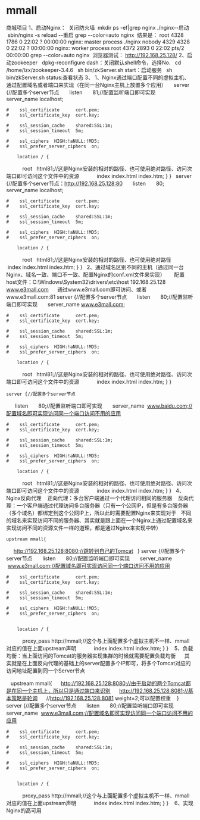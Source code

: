 # mmall
商城项目
1、启动Nginx：
  关闭防火墙
  mkdir ps -ef|grep nginx
  ./nginx--启动
  sbin/nginx -s reload --重启
  grep --color=auto nginx
  结果是：
    root       4328   1786  0 22:02 ?        00:00:00 nginx: master process ./nginx
    nobody     4329   4328  0 22:02 ?        00:00:00 nginx: worker process
    root       4372   2893  0 22:02 pts/2    00:00:00 grep --color=auto nginx
  浏览器测试：
    http://192.168.25.128/
2、启动zookeeper
   dpkg-reconfigure dash：关闭默认shell命令，选择No.
   cd /home/lzx/zookeeper-3.4.6
   sh bin/zkServer.sh start：启动服务
   sh bin/zkServer.sh status:查看状态
3、
  1、Nginx通过端口配置不同的虚拟主机、通过配置域名或者端口来实现（在同一台Nginx主机上放置多个应用）
     server {//配置多个server节点
        listen       81;//配置监听端口即可实现
        server_name  localhost;

    #    ssl_certificate      cert.pem;
    #    ssl_certificate_key  cert.key;

    #    ssl_session_cache    shared:SSL:1m;
    #    ssl_session_timeout  5m;

    #    ssl_ciphers  HIGH:!aNULL:!MD5;
    #    ssl_prefer_server_ciphers  on;

        location / {
            root   html81;//这是Nginx安装的相对的路径、也可使用绝对路径、访问次端口即可访问这个文件中的资源
            index  index.html index.htm;
        }
    }
    server {//配置多个server节点：http://192.168.25.128:80
        listen       80;
        server_name  localhost;

    #    ssl_certificate      cert.pem;
    #    ssl_certificate_key  cert.key;

    #    ssl_session_cache    shared:SSL:1m;
    #    ssl_session_timeout  5m;

    #    ssl_ciphers  HIGH:!aNULL:!MD5;
    #    ssl_prefer_server_ciphers  on;

        location / {
            root   html81;//这是Nginx安装的相对的路径、也可使用绝对路径
            index  index.html index.htm;
        }
    }
   2、通过域名区别不同的主机（通过同一台Nginx、域名一致、端口不一致、配置Nginx的conf.xml文件来实现）
      配置host文件：C:\Windows\System32\drivers\etc\host
      192.168.25.128  www.e3mall.com
      通过www.e3mall.com即可访问、或者www.e3mall.com:81
      server {//配置多个server节点
        listen       80;//配置监听端口即可实现
        server_name  www.e3mall.com;

    #    ssl_certificate      cert.pem;
    #    ssl_certificate_key  cert.key;

    #    ssl_session_cache    shared:SSL:1m;
    #    ssl_session_timeout  5m;

    #    ssl_ciphers  HIGH:!aNULL:!MD5;
    #    ssl_prefer_server_ciphers  on;

        location / {
            root   html81;//这是Nginx安装的相对的路径、也可使用绝对路径、访问次端口即可访问这个文件中的资源
            index  index.html index.htm;
        }
    }
    
    server {//配置多个server节点
        listen       80;//配置监听端口即可实现
        server_name  www.baidu.com;//配置域名即可实现访问同一个端口访问不用的应用

    #    ssl_certificate      cert.pem;
    #    ssl_certificate_key  cert.key;

    #    ssl_session_cache    shared:SSL:1m;
    #    ssl_session_timeout  5m;

    #    ssl_ciphers  HIGH:!aNULL:!MD5;
    #    ssl_prefer_server_ciphers  on;

        location / {
            root   html81;//这是Nginx安装的相对的路径、也可使用绝对路径、访问次端口即可访问这个文件中的资源
            index  index.html index.htm;
        }
    }
   4、Nginx反向代理
    正向代理：多台客户端通过一个代理访问相同的服务器
    反向代理：一个客户端通过代理访问多台服务器（只有一个公网IP，但是有多台服务器（多个域名）都绑定到这个公网IP上，所以此时需要配置Nginx来实现对于
    不同的域名来实现访问不同的服务器、其实就是跟上面在一个Nginx上通过配置域名来实现访问不同的资源文件一样的道理，都是通过Nginx来实现中转）
    
    upstream mmall{
      http://192.168.25.128:8080;//跳转到自己的Tomcat
    }
    server {//配置多个server节点
        listen       80;//配置监听端口即可实现
        server_name  www.e3mall.com;//配置域名即可实现访问同一个端口访问不用的应用

    #    ssl_certificate      cert.pem;
    #    ssl_certificate_key  cert.key;

    #    ssl_session_cache    shared:SSL:1m;
    #    ssl_session_timeout  5m;

    #    ssl_ciphers  HIGH:!aNULL:!MD5;
    #    ssl_prefer_server_ciphers  on;

        
        location / {
            proxy_pass http://mmall;//这个与上面配置多个虚拟主机不一样、mmall对应的值在上面upstream声明
            index  index.html index.htm;
        }
    }
    5、负载均衡：当上面访问的Tomcat的服务器实现集群的时候就需要配置负载均衡
      其实就是在上面反向代理的基础上的server配置多个IP即可，将多个Tomcat对应的访问地址配置到同一个Server节点
      
    upstream mmall{
      http://192.168.25.128:8080;//由于启动的两个Tomcat都是在同一个主机上，所以只是通过端口来识别
      http://192.168.25.128:8081;//基本策略是轮询
      //http://192.168.25.128:8081 weight=2;可以配置权重
    }
    server {//配置多个server节点
        listen       80;//配置监听端口即可实现
        server_name  www.e3mall.com;//配置域名即可实现访问同一个端口访问不用的应用

    #    ssl_certificate      cert.pem;
    #    ssl_certificate_key  cert.key;

    #    ssl_session_cache    shared:SSL:1m;
    #    ssl_session_timeout  5m;

    #    ssl_ciphers  HIGH:!aNULL:!MD5;
    #    ssl_prefer_server_ciphers  on;

        
        location / {
            proxy_pass http://mmall;//这个与上面配置多个虚拟主机不一样、mmall对应的值在上面upstream声明
            index  index.html index.htm;
        }
    }
    6、实现Nginx的高可用
  
